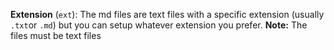 **Extension** (`ext`): The md files are text files with a specific extension (usually `.txt`or `.md`) but you can setup whatever extension you prefer. 
**Note:** The files must be text files 